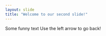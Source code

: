 ```yaml
---
layout: slide
title: "Welcome to our second slide!"
---
```

Some funny text
Use the left arrow to go back!

